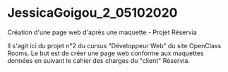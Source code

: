 # JessicaGoigou_2_05102020
Création d'une page web d'après une maquette - Projet Réservia

Il s'agit ici du projet n°2 du cursus "Développeur Web" du site OpenClass Rooms. 
Le but est de créer une page web conforme aux maquettes données en suivant le cahier des charges du "client" Réservia.
